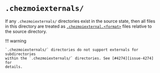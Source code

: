# `.chezmoiexternals/`

If any `.chezmoiexternals/` directories exist in the source state, then all
files in this directory are treated as [`.chezmoiexternal.<format>`][external]
files relative to the source directory.

!!! warning

    `.chezmoiexternals/` directories do not support externals for subdirectories
    within the `.chezmoiexternals/` directories. See [#4274][issue-4274] for
    details.

[external]: /reference/special-files/chezmoiexternal-format.md
[issue-4274]: https://github.com/twpayne/chezmoi/issues/4274
